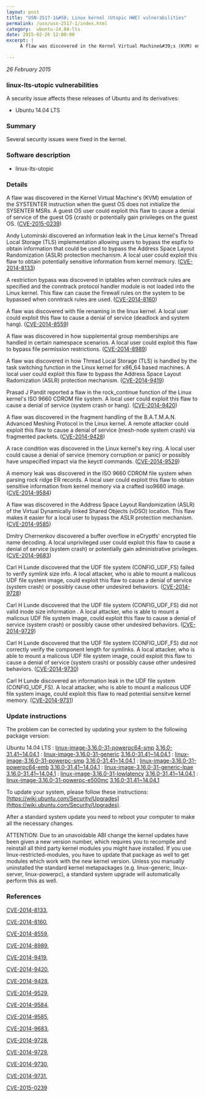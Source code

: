 ```yaml
---
layout: post
title: "USN-2517-1&#58; Linux kernel (Utopic HWE) vulnerabilities"
permalink: /usn/usn-2517-1/index.html
category:  ubuntu-14.04-lts
date: 2015-02-26 12:00:00
excerpt: |
     A flaw was discovered in the Kernel Virtual Machine&#39;s (KVM) emulation of the SYSTENTER instruction when the guest OS does not initialize the SYSENTER MSRs. A guest OS user could exploit this flaw to cause a denial of service of the guest OS (crash) or potentially gain privileges on the guest OS. ([CVE-2015-0239](http://people.ubuntu.com/~ubuntu-security/cve/CVE-2015-0239))
    
--- 
```

 
 

*26 February 2015*

### linux-lts-utopic vulnerabilities

A security issue affects these releases of Ubuntu and its derivatives:

* Ubuntu 14.04 LTS

### Summary

Several security issues were fixed in the kernel. 

### Software description

* linux-lts-utopic 

### Details

 A flaw was discovered in the Kernel Virtual Machine&#39;s (KVM) emulation of the SYSTENTER instruction when the guest OS does not initialize the SYSENTER MSRs. A guest OS user could exploit this flaw to cause a denial of service of the guest OS (crash) or potentially gain privileges on the guest OS. ([CVE-2015-0239](http://people.ubuntu.com/~ubuntu-security/cve/CVE-2015-0239))

Andy Lutomirski discovered an information leak in the Linux kernel&#39;s Thread Local Storage (TLS) implementation allowing users to bypass the espfix to obtain information that could be used to bypass the Address Space Layout Randomization (ASLR) protection mechanism. A local user could exploit this flaw to obtain potentially sensitive information from kernel memory. ([CVE-2014-8133](http://people.ubuntu.com/~ubuntu-security/cve/CVE-2014-8133))

A restriction bypass was discovered in iptables when conntrack rules are specified and the conntrack protocol handler module is not loaded into the Linux kernel. This flaw can cause the firewall rules on the system to be bypassed when conntrack rules are used. ([CVE-2014-8160](http://people.ubuntu.com/~ubuntu-security/cve/CVE-2014-8160))

A flaw was discovered with file renaming in the linux kernel. A local user could exploit this flaw to cause a denial of service (deadlock and system hang). ([CVE-2014-8559](http://people.ubuntu.com/~ubuntu-security/cve/CVE-2014-8559))

A flaw was discovered in how supplemental group memberships are handled in certain namespace scenarios. A local user could exploit this flaw to bypass file permission restrictions. ([CVE-2014-8989](http://people.ubuntu.com/~ubuntu-security/cve/CVE-2014-8989))

A flaw was discovered in how Thread Local Storage (TLS) is handled by the task switching function in the Linux kernel for x86_64 based machines. A local user could exploit this flaw to bypass the Address Space Layout Radomization (ASLR) protection mechanism. ([CVE-2014-9419](http://people.ubuntu.com/~ubuntu-security/cve/CVE-2014-9419))

Prasad J Pandit reported a flaw in the rock_continue function of the Linux kernel&#39;s ISO 9660 CDROM file system. A local user could exploit this flaw to cause a denial of service (system crash or hang). ([CVE-2014-9420](http://people.ubuntu.com/~ubuntu-security/cve/CVE-2014-9420))

A flaw was discovered in the fragment handling of the B.A.T.M.A.N. Advanced Meshing Protocol in the Linux kernel. A remote attacker could exploit this flaw to cause a denial of service (mesh-node system crash) via fragmented packets. ([CVE-2014-9428](http://people.ubuntu.com/~ubuntu-security/cve/CVE-2014-9428))

A race condition was discovered in the Linux kernel&#39;s key ring. A local user could cause a denial of service (memory corruption or panic) or possibly have unspecified impact via the keyctl commands. ([CVE-2014-9529](http://people.ubuntu.com/~ubuntu-security/cve/CVE-2014-9529))

A memory leak was discovered in the ISO 9660 CDROM file system when parsing rock ridge ER records. A local user could exploit this flaw to obtain sensitive information from kernel memory via a crafted iso9660 image. ([CVE-2014-9584](http://people.ubuntu.com/~ubuntu-security/cve/CVE-2014-9584))

A flaw was discovered in the Address Space Layout Randomization (ASLR) of the Virtual Dynamically linked Shared Objects (vDSO) location. This flaw makes it easier for a local user to bypass the ASLR protection mechanism. ([CVE-2014-9585](http://people.ubuntu.com/~ubuntu-security/cve/CVE-2014-9585))

Dmitry Chernenkov discovered a buffer overflow in eCryptfs&#39; encrypted file name decoding. A local unprivileged user could exploit this flaw to cause a denial of service (system crash) or potentially gain administrative privileges. ([CVE-2014-9683](http://people.ubuntu.com/~ubuntu-security/cve/CVE-2014-9683))

Carl H Lunde discovered that the UDF file system (CONFIG_UDF_FS) failed to verify symlink size info. A local attacker, who is able to mount a malicous UDF file system image, could exploit this flaw to cause a denial of service (system crash) or possibly cause other undesired behaviors. ([CVE-2014-9728](http://people.ubuntu.com/~ubuntu-security/cve/CVE-2014-9728))

Carl H Lunde discovered that the UDF file system (CONFIG_UDF_FS) did not valid inode size information . A local attacker, who is able to mount a malicous UDF file system image, could exploit this flaw to cause a denial of service (system crash) or possibly cause other undesired behaviors. ([CVE-2014-9729](http://people.ubuntu.com/~ubuntu-security/cve/CVE-2014-9729))

Carl H Lunde discovered that the UDF file system (CONFIG_UDF_FS) did not correctly verify the component length for symlinks. A local attacker, who is able to mount a malicous UDF file system image, could exploit this flaw to cause a denial of service (system crash) or possibly cause other undesired behaviors. ([CVE-2014-9730](http://people.ubuntu.com/~ubuntu-security/cve/CVE-2014-9730))

Carl H Lunde discovered an information leak in the UDF file system (CONFIG_UDF_FS). A local attacker, who is able to mount a malicous UDF file system image, could exploit this flaw to read potential sensitve kernel memory. ([CVE-2014-9731](http://people.ubuntu.com/~ubuntu-security/cve/CVE-2014-9731)) 

### Update instructions

The problem can be corrected by updating your system to the following package version:

Ubuntu 14.04 LTS
 : [linux-image-3.16.0-31-powerpc64-smp](https://launchpad.net/ubuntu/+source/linux-lts-utopic) <span> [3.16.0-31.41~14.04.1](https://launchpad.net/ubuntu/+source/linux-lts-utopic/3.16.0-31.41~14.04.1) </span> 
 : [linux-image-3.16.0-31-generic](https://launchpad.net/ubuntu/+source/linux-lts-utopic) <span> [3.16.0-31.41~14.04.1](https://launchpad.net/ubuntu/+source/linux-lts-utopic/3.16.0-31.41~14.04.1) </span> 
 : [linux-image-3.16.0-31-powerpc-smp](https://launchpad.net/ubuntu/+source/linux-lts-utopic) <span> [3.16.0-31.41~14.04.1](https://launchpad.net/ubuntu/+source/linux-lts-utopic/3.16.0-31.41~14.04.1) </span> 
 : [linux-image-3.16.0-31-powerpc64-emb](https://launchpad.net/ubuntu/+source/linux-lts-utopic) <span> [3.16.0-31.41~14.04.1](https://launchpad.net/ubuntu/+source/linux-lts-utopic/3.16.0-31.41~14.04.1) </span> 
 : [linux-image-3.16.0-31-generic-lpae](https://launchpad.net/ubuntu/+source/linux-lts-utopic) <span> [3.16.0-31.41~14.04.1](https://launchpad.net/ubuntu/+source/linux-lts-utopic/3.16.0-31.41~14.04.1) </span> 
 : [linux-image-3.16.0-31-lowlatency](https://launchpad.net/ubuntu/+source/linux-lts-utopic) <span> [3.16.0-31.41~14.04.1](https://launchpad.net/ubuntu/+source/linux-lts-utopic/3.16.0-31.41~14.04.1) </span> 
 : [linux-image-3.16.0-31-powerpc-e500mc](https://launchpad.net/ubuntu/+source/linux-lts-utopic) <span> [3.16.0-31.41~14.04.1](https://launchpad.net/ubuntu/+source/linux-lts-utopic/3.16.0-31.41~14.04.1) </span> 

To update your system, please follow these instructions: [https://wiki.ubuntu.com/Security/Upgrades](https://wiki.ubuntu.com/Security/Upgrades).

After a standard system update you need to reboot your computer to make all the necessary changes.

ATTENTION: Due to an unavoidable ABI change the kernel updates have been given a new version number, which requires you to recompile and reinstall all third party kernel modules you might have installed. If you use linux-restricted-modules, you have to update that package as well to get modules which work with the new kernel version. Unless you manually uninstalled the standard kernel metapackages (e.g. linux-generic, linux-server, linux-powerpc), a standard system upgrade will automatically perform this as well. 

### References

 
 [CVE-2014-8133](http://people.ubuntu.com/~ubuntu-security/cve/CVE-2014-8133), 

 [CVE-2014-8160](http://people.ubuntu.com/~ubuntu-security/cve/CVE-2014-8160), 

 [CVE-2014-8559](http://people.ubuntu.com/~ubuntu-security/cve/CVE-2014-8559), 

 [CVE-2014-8989](http://people.ubuntu.com/~ubuntu-security/cve/CVE-2014-8989), 

 [CVE-2014-9419](http://people.ubuntu.com/~ubuntu-security/cve/CVE-2014-9419), 

 [CVE-2014-9420](http://people.ubuntu.com/~ubuntu-security/cve/CVE-2014-9420), 

 [CVE-2014-9428](http://people.ubuntu.com/~ubuntu-security/cve/CVE-2014-9428), 

 [CVE-2014-9529](http://people.ubuntu.com/~ubuntu-security/cve/CVE-2014-9529), 

 [CVE-2014-9584](http://people.ubuntu.com/~ubuntu-security/cve/CVE-2014-9584), 

 [CVE-2014-9585](http://people.ubuntu.com/~ubuntu-security/cve/CVE-2014-9585), 

 [CVE-2014-9683](http://people.ubuntu.com/~ubuntu-security/cve/CVE-2014-9683), 

 [CVE-2014-9728](http://people.ubuntu.com/~ubuntu-security/cve/CVE-2014-9728), 

 [CVE-2014-9729](http://people.ubuntu.com/~ubuntu-security/cve/CVE-2014-9729), 

 [CVE-2014-9730](http://people.ubuntu.com/~ubuntu-security/cve/CVE-2014-9730), 

 [CVE-2014-9731](http://people.ubuntu.com/~ubuntu-security/cve/CVE-2014-9731), 

 [CVE-2015-0239](http://people.ubuntu.com/~ubuntu-security/cve/CVE-2015-0239)
 

